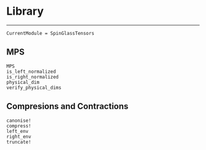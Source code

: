# Library

---
```@meta
CurrentModule = SpinGlassTensors
```


## MPS
```@docs
MPS
is_left_normalized
is_right_normalized
physical_dim
verify_physical_dims
```

## Compresions and Contractions

```@docs
canonise!
compress!
left_env
right_env
truncate!

```